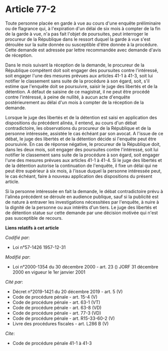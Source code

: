 # Article 77-2

Toute personne placée en garde à vue au cours d'une enquête préliminaire ou de flagrance qui, à l'expiration d'un délai de
six mois à compter de la fin de la garde à vue, n'a pas fait l'objet de poursuites, peut interroger le procureur de la
République dans le ressort duquel la garde à vue s'est déroulée sur la suite donnée ou susceptible d'être donnée à la
procédure. Cette demande est adressée par lettre recommandée avec demande d'avis de réception.

Dans le mois suivant la réception de la demande, le procureur de la République compétent doit soit engager des poursuites
contre l'intéressé, soit engager l'une des mesures prévues aux articles 41-1 à 41-3, soit lui notifier le classement sans
suite de la procédure à son égard, soit, s'il estime que l'enquête doit se poursuivre, saisir le juge des libertés et de la
détention. A défaut de saisine de ce magistrat, il ne peut être procédé contre l'intéressé, à peine de nullité, à aucun acte
d'enquête postérieurement au délai d'un mois à compter de la réception de la demande.

Lorsque le juge des libertés et de la détention est saisi en application des dispositions du précédent alinéa, il entend, au
cours d'un débat contradictoire, les observations du procureur de la République et de la personne intéressée, assistée le cas
échéant par son avocat. A l'issue de ce débat, le juge des libertés et de la détention décide si l'enquête peut être
poursuivie. En cas de réponse négative, le procureur de la République doit, dans les deux mois, soit engager des poursuites
contre l'intéressé, soit lui notifier le classement sans suite de la procédure à son égard, soit engager l'une des mesures
prévues aux articles 41-1 à 41-4. Si le juge des libertés et de la détention autorise la continuation de l'enquête, il fixe
un délai qui ne peut être supérieur à six mois, à l'issue duquel la personne intéressée peut, le cas échéant, faire à nouveau
application des dispositions du présent article.

Si la personne intéressée en fait la demande, le débat contradictoire prévu à l'alinéa précédent se déroule en audience
publique, sauf si la publicité est de nature à entraver les investigations nécessitées par l'enquête, à nuire à la dignité de
la personne ou aux intérêts d'un tiers. Le juge des libertés et de détention statue sur cette demande par une décision
motivée qui n'est pas susceptible de recours.

**Liens relatifs à cet article**

_Codifié par_:

  - Loi n°57-1426 1957-12-31

_Modifié par_:

  - Loi n°2000-1354 du 30 décembre 2000 - art. 23 () JORF 31 décembre 2000 en vigueur le 1er janvier 2001

_Cité par_:

  - Décret n°2019-1421 du 20 décembre 2019 - art. 5 (V)
  - Code de procédure pénale - art. 15-4 (V)
  - Code de procédure pénale - art. 63-1 (VT)
  - Code de procédure pénale - art. 63-8 (VD)
  - Code de procédure pénale - art. 77-3 (VD)
  - Code de procédure pénale - art. R15-33-60-2 (V)
  - Livre des procédures fiscales - art. L286 B (V)

_Cite_:

  - Code de procédure pénale 41-1 à 41-3

